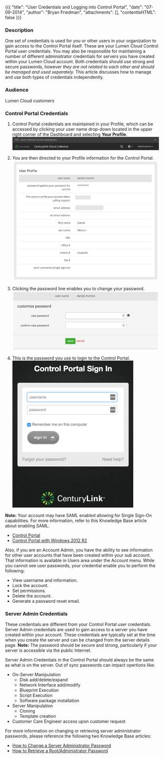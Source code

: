 {{{
  "title": "User Credentials and Logging into Control Portal",
  "date": "07-09-2014",
  "author": "Bryan Friedman",
  "attachments": [],
  "contentIsHTML": false
}}}

### Description
One set of credentials is used for you or other users in your organization to gain access to the Control Portal itself. These are your Lumen Cloud Control Portal user credentials. You may also be responsible for maintaining a number of different administrator credentials for servers you have created within your Lumen Cloud account. Both credentials should use strong and secure passwords, however *they are not related to each other and should be managed and used separately.* This article discusses how to manage and use both types of credentials independently.

### Audience
Lumen Cloud customers

### Control Portal Credentials
1. Control Portal credentials are maintained in your Profile, which can be accessed by clicking your user name drop-down located in the upper right corner of the Dashboard and selecting **Your Profile**.
   ![Control Portal Header](../images/dashboard-header.png)

2. You are then directed to your Profile information for the Control Portal.
   ![Profile Page](../images/profile-info-page.png)

3. Clicking the password line enables you to change your password.
   ![Customize Password](../images/customize-password.png)

4. This is the password you use to login to the Control Portal.
   ![Control Portal Login](../images/control-portal-login.png)

**Note:** Your account may have SAML enabled allowing for Single Sign-On capabilities. For more information, refer to this Knowledge Base article about enabling SAML.
* [Control Portal](using-saml-for-single-sign-on-to-the-lumen-platform-control-portal.md)
* [Control Portal with Windows 2012 R2 ](using-saml-for-single-sign-on-to-the-lumen-platform-control-portal-with-windows-2012R2.md)

Also, if you are an Account Admin, you have the ability to see information for other user accounts that have been created within your sub account. That information is available in Users area under the Account menu. While you cannot see user passwords, your credential enable you to perform the following:
* View username and information.
* Lock the account.
* Set permissions.
* Delete the account.
* Generate a password reset email.

### Server Admin Credentials
These credentials are different from your Control Portal user credentials. Server Admin credentials are used to gain access to a server you have created within your account. These credentials are typically set at the time when you create the server and can be changed from the server details page. **Note:** The password should be secure and strong, particularly if your server is accessible via the public Internet.

Server Admin Credentials in the Control Portal should always be the same as what is on the server.  Out of sync passwords can impact opertions like:
* On-Server Manipulation
  * Disk add/delete/expand
  * Network Interface add/modify
  * Blueprint Execution 
  * Script Execution
  * Software package installation
* Server Manipulation
  * Cloning
  * Template creation
* Customer Care Engineer access upon customer request

For more information on changing or retrieving server administrator passwords, please reference the following two Knowledge Base articles:
* [How to Change a Server Administrator Password](../Servers/how-to-change-a-server-administrator-password.md)
* [How to Retrieve a Root/Administrator Password](../Servers/how-to-retrieve-rootadministrator-password.md)
